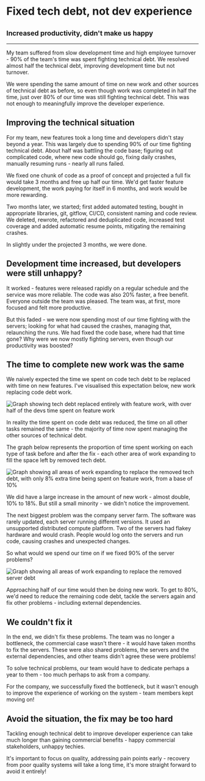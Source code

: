 # Fixed tech debt, not dev experience
## <small>Increased productivity, didn't make us happy</small>
___
My team suffered from slow development time and high employee turnover - 90% of the team's time was spent fighting technical debt. We resolved almost half the technical debt, improving development time but not turnover.

We were spending the same amount of time on new work and other sources of technical debt as before, so even though work was completed in half the time, just over 80% of our time was still fighting technical debt. This was not enough to meaningfully improve the developer experience.

## Improving the technical situation

For my team, new features took a long time and developers didn't stay beyond a year. This was largely due to spending 90% of our time fighting technical debt. About half was battling the code base; figuring out complicated code, where new code should go, fixing daily crashes, manually resuming runs - nearly all runs failed.

We fixed one chunk of code as a proof of concept and projected a full fix would take 3 months and free up half our time. We'd get faster feature development, the work paying for itself in 6 months, and work would be more rewarding.

Two months later, we started; first added automated testing, bought in appropriate libraries, git, gitflow, CI/CD, consistent naming and code review. We deleted, rewrote, refactored and deduplicated code, increased test coverage and added automatic resume points, mitigating the remaining crashes.

In slightly under the projected 3 months, we were done.

## Development time increased, but developers were still unhappy?

It worked - features were released rapidly on a regular schedule and the service was more reliable. The code was also 20% faster, a free benefit. Everyone outside the team was pleased. The team was, at first, more focused and felt more productive. 

But this faded - we were now spending most of our time fighting with the servers; looking for what had caused the crashes, managing that, relaunching the runs. We had fixed the code base, where had that time gone? Why were we now mostly fighting servers, even though our productivity was boosted?

## The time to complete new work was the same

We naively expected the time we spent on code tech debt to be replaced with time on new features. I've visualised this expectation below, new work replacing code debt work.

![Graph showing tech debt replaced entirely with feature work, with over half of the devs time spent on feature work](tech_debt/expected.svg)

In reality the time spent on code debt was reduced, the time on all other tasks remained the same - the majority of time now spent managing the other sources of technical debt.

The graph below represents the proportion of time spent working on each type of task before and after the fix - each other area of work expanding to fill the space left by removed tech debt.

![Graph showing all areas of work expanding to replace the removed tech debt, with only 8% extra time being spent on feature work, from a base of 10%](tech_debt/actual.svg)

We did have a large increase in the amount of new work - almost double, 10% to 18%. But still a small minority - we didn't notice the improvement.

The next biggest problem was the company server farm. The software was rarely updated, each server running different versions. It used an unsupported distributed compute platform. Two of the servers had flakey hardware and would crash. People would log onto the servers and run code, causing crashes and unexpected changes.

So what would we spend our time on if we fixed 90% of the server problems?

![Graph showing all areas of work expanding to replace the removed server debt](tech_debt/server.svg)

Approaching half of our time would then be doing new work. To get to 80%, we'd need to reduce the remaining code debt, tackle the servers again and fix other problems - including external dependencies.

## We couldn't fix it

In the end, we didn't fix these problems. The team was no longer a bottleneck, the commercial case wasn't there - it would have taken months to fix the servers. These were also shared problems, the servers and the external dependencies, and other teams didn't agree these were problems!

To solve technical problems, our team would have to dedicate perhaps a year to them - too much perhaps to ask from a company. 

For the company, we successfully fixed the bottleneck, but it wasn't enough to improve the experience of working on the system - team members kept moving on!

## Avoid the situation, the fix may be too hard

Tackling enough technical debt to improve developer experience can take much longer than gaining commercial benefits - happy commercial stakeholders, unhappy techies.

It's important to focus on quality, addressing pain points early - recovery from poor quality systems will take a long time, it's more straight forward to avoid it entirely!
